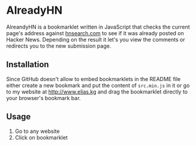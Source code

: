 AlreadyHN
=========

AlreandyHN is a bookmarklet written in JavaScript that checks the current page's address against [hnsearch.com](http://www.hnsearch.com) to see if it was already posted on Hacker News.
Depending on the result it let's you view the comments or redirects you to the new submission page.


Installation
--------

Since GitHub doesn't allow to embed bookmarklets in the README file either create a new bookmark and put the content of ```src.min.js``` in it or go to my website at http://www.elias.kg and drag the bookmarklet directly to your browser's bookmark bar.


Usage
-----

1. Go to any website
2. Click on bookmarklet